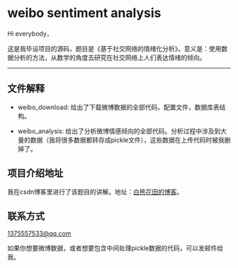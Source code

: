 # weibo sentiment analysis
Hi everybody，

这是我毕设项目的源码，题目是《基于社交网络的情绪化分析》。意义是：使用数据分析的方法，从数学的角度去研究在社交网络上人们表达情绪的倾向。

--------

## 文件解释

- weibo_download:
	给出了下载微博数据的全部代码，配置文件，数据库表结构。

- weibo_analysis:
	给出了分析微博情感倾向的全部代码。分析过程中涉及到大量的数据（我将很多数据都转存成pickle文件），这些数据在上传代码时被我删掉了。

## 项目介绍地址

我在csdn博客里进行了该题目的讲解。地址：[白熊花田的博客](http://blog.csdn.net/whiterbear)。

## 联系方式

1375557533@qq.com


如果你想要微博数据，或者想要包含中间处理pickle数据的代码，可以发邮件给我。

